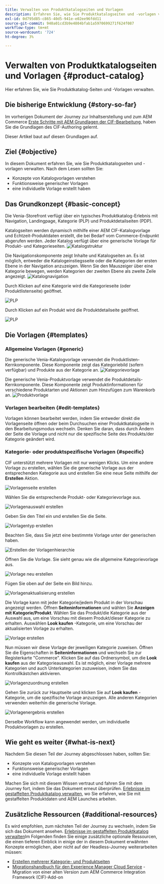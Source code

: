```yaml
---
title: Verwalten von Produktkatalogseiten und Vorlagen
description: Erfahren Sie, wie Sie Produktkatalogseiten und -vorlagen verwalten
exl-id: 0d795d85-c865-40d5-941e-e02ee96fdd11
source-git-commit: 940a01cd3b9e4804bfab1a5970699271f624f087
workflow-type: tm+mt
source-wordcount: '724'
ht-degree: 3%

---
```


# Verwalten von Produktkatalogseiten und Vorlagen {#product-catalog}

Hier erfahren Sie, wie Sie Produktkatalog-Seiten und -Vorlagen verwalten.

## Die bisherige Entwicklung {#story-so-far}

Im vorherigen Dokument der Journey zur Inhaltserstellung und zum AEM Commerce [Erste Schritte mit AEM Grundlagen der CIF-Bearbeitung](getting-started.md), haben Sie die Grundlagen des CIF-Authoring gelernt.

Dieser Artikel baut auf diesen Grundlagen auf.

## Ziel {#objective}

In diesem Dokument erfahren Sie, wie Sie Produktkatalogseiten und -vorlagen verwalten. Nach dem Lesen sollten Sie:

* Konzepte von Katalogvorlagen verstehen
* Funktionsweise generischer Vorlagen
* eine individuelle Vorlage erstellt haben

## Das Grundkonzept {#basic-concept}

Die Venia-Storefront verfügt über ein typisches Produktkatalog-Erlebnis mit Navigation, Landingpage, Kategorie (PLP) und Produktdetailseiten (PDP).

Katalogseiten werden dynamisch mithilfe einer AEM CIF-Katalogvorlage und Echtzeit-Produktdaten erstellt, die bei Bedarf vom Commerce-Endpunkt abgerufen werden. Jeder Katalog verfügt über eine generische Vorlage für Produkt- und Kategorieseiten.
![Katalogstruktur](assets/catalog-structure.png)

Die Navigationskomponente zeigt Inhalte und Katalogseiten an. Es ist möglich, entweder die Katalogeinstiegsseite oder die Kategorien der ersten Ebene in der Navigation anzuzeigen. Wenn Sie den Mauszeiger über eine Kategorie bewegen, werden Kategorien der zweiten Ebene als zweite Zeile angezeigt.
![Katalognavigation](assets/catalog-navigation.png)

Durch Klicken auf eine Kategorie wird die Kategorieseite (oder Produktlistenseite) geöffnet.

![PLP](assets/catalog-plp.png)

Durch Klicken auf ein Produkt wird die Produktdetailseite geöffnet.

![PLP](assets/catalog-pdp.png)

## Die Vorlagen {#templates}

### Allgemeine Vorlagen {#generic}

Die generische Venia-Katalogvorlage verwendet die Produktlisten-Kernkomponente. Diese Komponente zeigt das Kategoriebild (sofern verfügbar) und Produkte aus der Kategorie an.
![Kategorievorlage](assets/category-template.png)

Die generische Venia-Produktvorlage verwendet die Produktdetails-Kernkomponente. Diese Komponente zeigt Produktinformationen für verschiedene Produktarten und Aktionen zum Hinzufügen zum Warenkorb an.
![Produktvorlage](assets/product-template.png)

### Vorlagen bearbeiten {#edit-templates}

Vorlagen können bearbeitet werden, indem Sie entweder direkt die Vorlagenseite öffnen oder beim Durchsuchen einer Produktkatalogseite in den Bearbeitungsmodus wechseln. Denken Sie daran, dass durch Ändern der Seite die Vorlage und nicht nur die spezifische Seite des Produkts/der Kategorie geändert wird.

### Kategorie- oder produktspezifische Vorlagen {#specific}

CIF unterstützt mehrere Vorlagen mit nur wenigen Klicks. Um eine andere Vorlage zu erstellen, wählen Sie die generische Vorlage aus der entsprechenden Kategorie aus und erstellen Sie eine neue Seite mithilfe der **Erstellen** Aktion.

![Vorlagenseite erstellen](assets/create-template-page.png)

Wählen Sie die entsprechende Produkt- oder Kategorievorlage aus.

![Vorlagenauswahl erstellen](assets/create-template-select.png)

Geben Sie den Titel ein und erstellen Sie die Seite.

![Vorlagentyp erstellen](assets/create-template-enter.png)

Beachten Sie, dass Sie jetzt eine bestimmte Vorlage unter der generischen haben.

![Erstellen der Vorlagenhierarchie](assets/create-template-hierachry.png)

Öffnen Sie die Vorlage. Sie sieht genau wie die allgemeine Kategorievorlage aus.

![Vorlage neu erstellen](assets/create-template-new.png)

Fügen Sie oben auf der Seite ein Bild hinzu.

![Vorlagenaktualisierung erstellen](assets/create-template-update.png)

Die Vorlage kann mit jeder Kategorie/jedem Produkt in der Vorschau angezeigt werden. Öffnen **Seiteninformationen** und wählen Sie **Anzeigen mit Kategorie/Produkt**. Wählen Sie das Produkt/die Kategorie aus der Auswahl aus, um eine Vorschau mit diesem Produkt/dieser Kategorie zu erhalten. Auswählen **Look kaufen** -Kategorie, um eine Vorschau der aktualisierten Vorlage zu erhalten.

![Vorlage erstellen ](assets/create-template-picker.png)

Nun müssen wir diese Vorlage der jeweiligen Kategorie zuweisen. Öffnen Sie die Eigenschaften in **Seiteninformationen** und wechseln Sie zur Registerkarte &quot;Commerce&quot;. Klicken Sie auf das Ordnersymbol, um die **Look kaufen** aus der Kategorieauswahl. Es ist möglich, einer Vorlage mehrere Kategorien und auch Unterkategorien zuzuweisen, indem Sie das Kontrollkästchen aktivieren.

![Vorlagenzuordnung erstellen](assets/create-template-associate.png)

Gehen Sie zurück zur Hauptseite und klicken Sie auf **Look kaufen** -Kategorie, um die spezifische Vorlage anzuzeigen. Alle anderen Kategorien verwenden weiterhin die generische Vorlage.

![Vorlagenergebnis erstellen](assets/create-template-result.png)

Derselbe Workflow kann angewendet werden, um individuelle Produktvorlagen zu erstellen.

## Wie geht es weiter {#what-is-next}

Nachdem Sie diesen Teil der Journey abgeschlossen haben, sollten Sie:

* Konzepte von Katalogvorlagen verstehen
* Funktionsweise generischer Vorlagen
* eine individuelle Vorlage erstellt haben

Machen Sie sich mit diesem Wissen vertraut und fahren Sie mit dem Journey fort, indem Sie das Dokument erneut überprüfen. [Erlebnisse im gestaffelten Produktkatalog verwalten](staged-catalog.md), wo Sie erfahren, wie Sie mit gestaffelten Produktdaten und AEM Launches arbeiten.

## Zusätzliche Ressourcen {#additional-resources}

Es wird empfohlen, zum nächsten Teil der Journey zu wechseln, indem Sie sich das Dokument ansehen. [Erlebnisse im gestaffelten Produktkatalog verwalten](staged-catalog.md)Im Folgenden finden Sie einige zusätzliche optionale Ressourcen, die einen tieferen Einblick in einige der in diesem Dokument erwähnten Konzepte ermöglichen, aber nicht auf der Headless-Journey weiterarbeiten müssen:

* [Erstellen mehrerer Kategorie- und Produktseiten](/help/commerce-cloud/authoring/multi-template-usage.md)
* [Migrationshandbuch für den Experience Manager Cloud Service](/help/commerce-cloud/migration.md) - Migration von einer alten Version zum AEM Commerce Integration Framework (CIF)-Add-on
